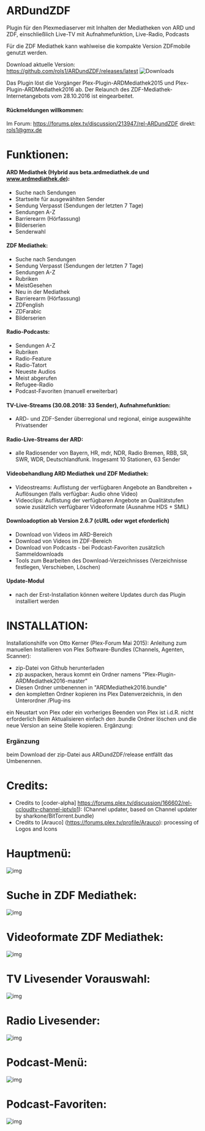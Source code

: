 ARDundZDF
===================
Plugin für den Plexmediaserver 
mit Inhalten der Mediatheken von ARD und ZDF, 
einschließlich Live-TV mit Aufnahmefunktion, Live-Radio, Podcasts

Für die ZDF Mediathek kann wahlweise die kompakte Version ZDFmobile genutzt werden. 

Download aktuelle Version: https://github.com/rols1/ARDundZDF/releases/latest
![Downloads](https://img.shields.io/github/downloads/rols1/ARDundZDF/total.svg "Downloads")

Das Plugin löst die Vorgänger Plex-Plugin-ARDMediathek2015 und Plex-Plugin-ARDMediathek2016
ab. Der Relaunch des ZDF-Mediathek-Internetangebots vom 28.10.2016 ist eingearbeitet. 

#### Rückmeldungen willkommen:
Im Forum: https://forums.plex.tv/discussion/213947/rel-ARDundZDF
direkt: rols1@gmx.de 
  
Funktionen: 
===================

#### ARD Mediathek (Hybrid aus beta.ardmediathek.de und www.ardmediathek.de):  
- Suche nach Sendungen
- Startseite für ausgewählten Sender
- Sendung Verpasst (Sendungen der letzten 7 Tage)
- Sendungen A-Z
- Barrierearm (Hörfassung)
- Bilderserien
- Senderwahl

#### ZDF Mediathek: 
- Suche nach Sendungen
- Sendung Verpasst (Sendungen der letzten 7 Tage)
- Sendungen A-Z
- Rubriken
- MeistGesehen
- Neu in der Mediathek
- Barrierearm (Hörfassung)
- ZDFenglish
- ZDFarabic
- Bilderserien

#### Radio-Podcasts:
- Sendungen A-Z
- Rubriken
- Radio-Feature
- Radio-Tatort
- Neueste Audios
- Meist abgerufen
- Refugee-Radio
- Podcast-Favoriten (manuell erweiterbar)

#### TV-Live-Streams (30.08.2018: 33 Sender), Aufnahmefunktion: 
- ARD- und ZDF-Sender überregional und regional, einige ausgewählte Privatsender

#### Radio-Live-Streams der ARD:
- alle Radiosender von Bayern, HR, mdr, NDR, Radio Bremen, RBB, SR, SWR, WDR, Deutschlandfunk. Insgesamt 10 Stationen, 63 Sender
 
#### Videobehandlung ARD Mediathek und ZDF Mediathek:
- Videostreams: Auflistung der verfügbaren Angebote an Bandbreiten + Auflösungen (falls verfügbar: Audio ohne Video)
- Videoclips: Auflistung der verfügbaren Angebote an Qualitätstufen sowie zusätzlich verfügbarer Videoformate (Ausnahme HDS + SMIL) 

#### Downloadoption ab Version 2.6.7 (cURL oder wget eforderlich)
- Download von Videos im ARD-Bereich
- Download von Videos im ZDF-Bereich
- Download von Podcasts - bei Podcast-Favoriten zusätzlich Sammeldownloads 
- Tools zum Bearbeiten des Download-Verzeichnisses (Verzeichnisse festlegen, Verschieben, Löschen)

#### Update-Modul
- nach der Erst-Installation können weitere Updates durch das Plugin installiert werden

INSTALLATION:
===================  
Installationshilfe von Otto Kerner (Plex-Forum Mai 2015):
Anleitung zum manuellen Installieren von Plex Software-Bundles (Channels, Agenten, Scanner):
- zip-Datei von Github herunterladen
- zip auspacken, heraus kommt ein Ordner namens "Plex-Plugin-ARDMediathek2016-master"
- Diesen Ordner umbenennen in "ARDMediathek2016.bundle"
- den kompletten Ordner kopieren ins Plex Datenverzeichnis, in den Unterordner /Plug-ins

ein Neustart von Plex oder ein vorheriges Beenden von Plex ist i.d.R. nicht erforderlich
Beim Aktualisieren einfach den .bundle Ordner löschen und die neue Version an seine Stelle kopieren.
Ergänzung:
 
### Ergänzung
beim Download der zip-Datei aus ARDundZDF/release entfällt das Umbenennen.

Credits:
===================  
- Credits to [coder-alpha] https://forums.plex.tv/discussion/166602/rel-ccloudtv-channel-iptv/p1): (Channel updater, based on Channel updater by sharkone/BitTorrent.bundle)
- Credits to [Arauco] (https://forums.plex.tv/profile/Arauco): processing of Logos and Icons

Hauptmenü:
===================  
![img](https://us.v-cdn.net/6025034/uploads/editor/t4/xrwomsb0zpaq.png)

Suche in ZDF Mediathek:
===================  
![img](https://us.v-cdn.net/6025034/uploads/editor/d5/lsawdl1xybzq.png)

Videoformate ZDF Mediathek:
===================  
![img](https://us.v-cdn.net/6025034/uploads/editor/pm/8y069jf7ad38.png)

TV Livesender Vorauswahl:
===================  
![img](https://us.v-cdn.net/6025034/uploads/editor/i5/vo1g066f7n9n.jpg)

Radio Livesender:
===================  
![img](https://us.v-cdn.net/6025034/uploads/editor/m7/qibbk5zksgkj.png)

Podcast-Menü:
===================  
![img](https://us.v-cdn.net/6025034/uploads/editor/mx/pgmo59s3layj.png)

Podcast-Favoriten:
===================  
![img](https://us.v-cdn.net/6025034/uploads/editor/as/s2ogw2bx2s5h.png)




